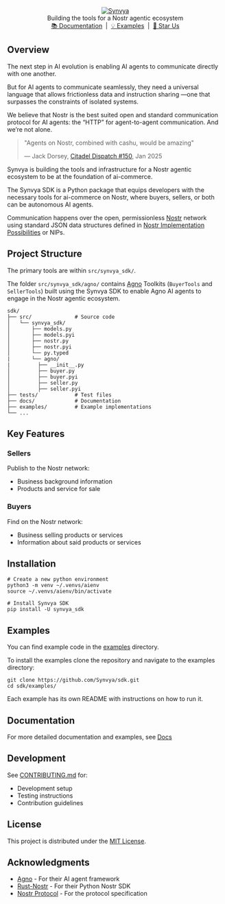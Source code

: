 <div align="center" id="top">
  <a href="https://www.synvya.com">
    <picture>
      <img src="https://i.nostr.build/l1xRbUr5YpISK2dg.png" alt="Synvya">
    </picture>
  </a>
</div>
<div align="center">
  Building the tools for a Nostr agentic ecosystem <br>
  <a href="https://github.com/Synvya/sdk/tree/main/docs/docs.md">📚 Documentation</a> &nbsp;|&nbsp;
  <a href="https://github.com/Synvya/sdk/tree/main/examples">💡 Examples</a> &nbsp;|&nbsp;
  <a href="https://github.com/Synvya/sdk/stargazers">🌟 Star Us</a>
</div>

## Overview

The next step in AI evolution is enabling AI agents to communicate directly with one another. 

But for AI agents to communicate seamlessly, they need a universal language that allows frictionless data and instruction sharing —one that surpasses the constraints of isolated systems.

We believe that Nostr is the best suited open and standard communication protocol for AI agents: the “HTTP” for agent-to-agent communication. And we’re not alone. 

> "Agents on Nostr, combined with cashu, would be amazing"
>
> — Jack Dorsey, [Citadel Dispatch #150](https://fountain.fm/episode/OlQzTxXaGKkxfZr1pYLL), Jan 2025

Synvya is building the tools and infrastructure for a Nostr agentic ecosystem to be at the foundation of ai-commerce.

The Synvya SDK is a Python package that equips developers with the necessary tools for ai-commerce on Nostr, where buyers, sellers, or both can be autonomous AI agents. 

Communication happens over the open, permissionless [Nostr](https://github.com/nostr-protocol/nostr/blob/master/README.md) network using standard JSON data structures defined in [Nostr Implementation Possibilities](https://github.com/nostr-protocol/nips) or NIPs.


## Project Structure

The primary tools are within `src/synvya_sdk/`. 

The folder `src/synvya_sdk/agno/` contains [Agno](https://www.agno.com) Toolkits (`BuyerTools` and `SellerTools`) built using the Synvya SDK to enable Agno AI agents to engage in the Nostr agentic ecosystem. 

```
sdk/
├── src/              # Source code
│   └── synvya_sdk/
│       ├── models.py
│       ├── models.pyi
│       ├── nostr.py
│       ├── nostr.pyi
│       └── py.typed
|       └── agno/
|         ├── __init__.py
│         ├── buyer.py
│         ├── buyer.pyi
│         ├── seller.py
│         ├── seller.pyi
├── tests/            # Test files
├── docs/             # Documentation
├── examples/         # Example implementations
└── ...
```

## Key Features
### Sellers
Publish to the Nostr network:
- Business background information
- Products and service for sale 

### Buyers
Find on the Nostr network:
- Business selling products or services
- Information about said products or services



## Installation

```shell
# Create a new python environment
python3 -m venv ~/.venvs/aienv
source ~/.venvs/aienv/bin/activate

# Install Synvya SDK
pip install -U synvya_sdk
```

## Examples

You can find example code in the [examples](https://github.com/Synvya/sdk/tree/main/examples/) directory.

To install the examples clone the repository and navigate to the examples directory:

```shell
git clone https://github.com/Synvya/sdk.git
cd sdk/examples/
```
Each example has its own README with instructions on how to run it.

## Documentation

For more detailed documentation and examples, see [Docs](https://github.com/Synvya/sdk/tree/main/docs/docs.md) 

## Development

See [CONTRIBUTING.md](https://github.com/Synvya/sdk/blob/main/CONTRIBUTING.md) for:
- Development setup
- Testing instructions
- Contribution guidelines

## License

This project is distributed under the [MIT License](https://github.com/Synvya/sdk/blob/main/LICENSE).

## Acknowledgments

- [Agno](https://www.agno.com) - For their AI agent framework
- [Rust-Nostr](https://rust-nostr.org) - For their Python Nostr SDK
- [Nostr Protocol](https://github.com/nostr-protocol/nips) - For the protocol specification

